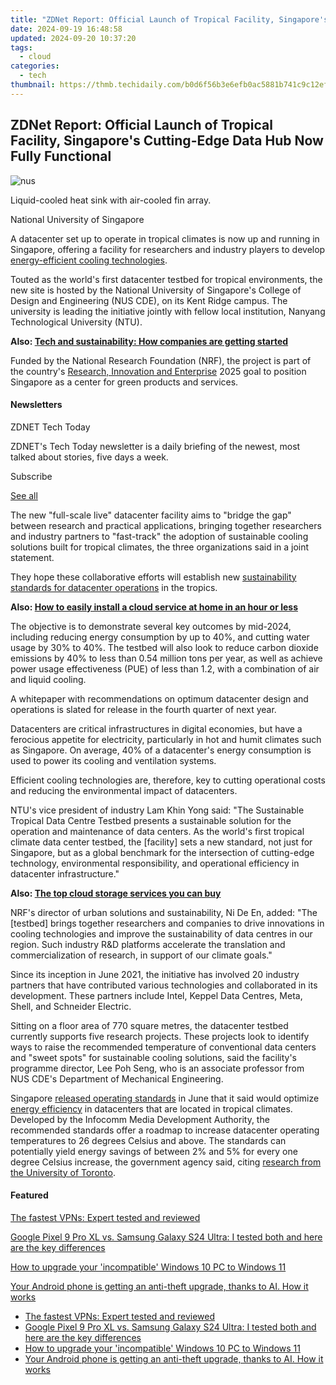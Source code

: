 ```yaml
---
title: "ZDNet Report: Official Launch of Tropical Facility, Singapore's Cutting-Edge Data Hub Now Fully Functional"
date: 2024-09-19 16:48:58
updated: 2024-09-20 10:37:20
tags:
  - cloud
categories:
  - tech
thumbnail: https://thmb.techidaily.com/b0d6f56b3e6efb0ac5881b741c9c12ef541c2aef549de1d2cc8ab07a2bd3f133.jpg
---
```


## ZDNet Report: Official Launch of Tropical Facility, Singapore's Cutting-Edge Data Hub Now Fully Functional

![nus](https://www.zdnet.com/a/img/resize/225d6a93b317ef43ad29dc62d40bdf9eed446ae5/2023/12/01/705aa7e9-639e-466b-9009-4b4dd99a4c4d/nus.jpg?auto=webp&width=1280)

Liquid-cooled heat sink with air-cooled fin array.

National University of Singapore

A datacenter set up to operate in tropical climates is now up and running in Singapore, offering a facility for researchers and industry players to develop [energy-efficient cooling technologies](https://www.zdnet.com/article/everything-is-moving-to-the-cloud-but-how-green-is-it-really/). 

Touted as the world's first datacenter testbed for tropical environments, the new site is hosted by the National University of Singapore's College of Design and Engineering (NUS CDE), on its Kent Ridge campus. The university is leading the initiative jointly with fellow local institution, Nanyang Technological University (NTU). 

**Also: [Tech and sustainability: How companies are getting started](https://www.zdnet.com/home-and-office/sustainability/tech-and-sustainability-how-companies-are-getting-started/)**

Funded by the National Research Foundation (NRF), the project is part of the country's [Research, Innovation and Enterprise](https://www.zdnet.com/article/singapore-launches-national-ai-schemes-adds-133m-investment-to-research/) 2025 goal to position Singapore as a center for green products and services.

#### Newsletters

ZDNET Tech Today

ZDNET's Tech Today newsletter is a daily briefing of the newest, most talked about stories, five days a week.

 Subscribe

[See all](https://www.zdnet.com/newsletters/)

The new "full-scale live" datacenter facility aims to "bridge the gap" between research and practical applications, bringing together researchers and industry partners to "fast-track" the adoption of sustainable cooling solutions built for tropical climates, the three organizations said in a joint statement. 

They hope these collaborative efforts will establish new [sustainability standards for datacenter operations](https://www.zdnet.com/article/singapore-wants-only-data-centres-that-are-efficient/) in the tropics. 

**Also: [How to easily install a cloud service at home in an hour or less](https://www.zdnet.com/article/how-to-easily-install-a-cloud-service-at-home-in-an-hour-or-less/)**

The objective is to demonstrate several key outcomes by mid-2024, including reducing energy consumption by up to 40%, and cutting water usage by 30% to 40%. The testbed will also look to reduce carbon dioxide emissions by 40% to less than 0.54 million tons per year, as well as achieve power usage effectiveness (PUE) of less than 1.2, with a combination of air and liquid cooling. 

A whitepaper with recommendations on optimum datacenter design and operations is slated for release in the fourth quarter of next year. 

Datacenters are critical infrastructures in digital economies, but have a ferocious appetite for electricity, particularly in hot and humit climates such as Singapore. On average, 40% of a datacenter's energy consumption is used to power its cooling and ventilation systems. 

Efficient cooling technologies are, therefore, key to cutting operational costs and reducing the environmental impact of datacenters.

NTU's vice president of industry Lam Khin Yong said: "The Sustainable Tropical Data Centre Testbed presents a sustainable solution for the operation and maintenance of data centers. As the world's first tropical climate data center testbed, the \[facility\] sets a new standard, not just for Singapore, but as a global benchmark for the intersection of cutting-edge technology, environmental responsibility, and operational efficiency in datacenter infrastructure."

**Also: [The top cloud storage services you can buy](https://www.zdnet.com/article/best-cloud-storage/)**

NRF's director of urban solutions and sustainability, Ni De En, added: "The \[testbed\] brings together researchers and companies to drive innovations in cooling technologies and improve the sustainability of data centres in our region. Such industry R&D platforms accelerate the translation and commercialization of research, in support of our climate goals."

Since its inception in June 2021, the initiative has involved 20 industry partners that have contributed various technologies and collaborated in its development. These partners include Intel, Keppel Data Centres, Meta, Shell, and Schneider Electric. 

Sitting on a floor area of 770 square metres, the datacenter testbed currently supports five research projects. These projects look to identify ways to raise the recommended temperature of conventional data centers and "sweet spots" for sustainable cooling solutions, said the facility's programme director, Lee Poh Seng, who is an associate professor from NUS CDE's Department of Mechanical Engineering. 

Singapore [released operating standards](https://www.zdnet.com/article/singapore-heats-up-data-centers-with-operating-standards-for-tropical-climates/) in June that it said would optimize [energy efficiency](https://www.zdnet.com/article/track-your-carbon-emissions-with-this-new-app/) in datacenters that are located in tropical climates. Developed by the Infocomm Media Development Authority, the recommended standards offer a roadmap to increase datacenter operating temperatures to 26 degrees Celsius and above. The standards can potentially yield energy savings of between 2% and 5% for every one degree Celsius increase, the government agency said, citing [research from the University of Toronto](http://www.cs.toronto.edu/~bianca/papers/temperature%5Fcam.pdf). 

#### Featured

[The fastest VPNs: Expert tested and reviewed](https://www.zdnet.com/article/fastest-vpn/ "The fastest VPNs: Expert tested and reviewed")

[Google Pixel 9 Pro XL vs. Samsung Galaxy S24 Ultra: I tested both and here are the key differences](https://www.zdnet.com/article/google-pixel-9-pro-xl-vs-samsung-galaxy-s24-ultra/ "Google Pixel 9 Pro XL vs. Samsung Galaxy S24 Ultra: I tested both and here are the key differences")

[How to upgrade your 'incompatible' Windows 10 PC to Windows 11](https://www.zdnet.com/article/how-to-upgrade-your-incompatible-windows-10-pc-to-windows-11/ "How to upgrade your 'incompatible' Windows 10 PC to Windows 11")

[Your Android phone is getting an anti-theft upgrade, thanks to AI. How it works](https://www.zdnet.com/article/your-android-phone-is-getting-an-anti-theft-upgrade-thanks-to-ai-how-it-works/ "Your Android phone is getting an anti-theft upgrade, thanks to AI. How it works")

* [The fastest VPNs: Expert tested and reviewed](https://www.zdnet.com/article/fastest-vpn/ "The fastest VPNs: Expert tested and reviewed")
* [Google Pixel 9 Pro XL vs. Samsung Galaxy S24 Ultra: I tested both and here are the key differences](https://www.zdnet.com/article/google-pixel-9-pro-xl-vs-samsung-galaxy-s24-ultra/ "Google Pixel 9 Pro XL vs. Samsung Galaxy S24 Ultra: I tested both and here are the key differences")
* [How to upgrade your 'incompatible' Windows 10 PC to Windows 11](https://www.zdnet.com/article/how-to-upgrade-your-incompatible-windows-10-pc-to-windows-11/ "How to upgrade your 'incompatible' Windows 10 PC to Windows 11")
* [Your Android phone is getting an anti-theft upgrade, thanks to AI. How it works](https://www.zdnet.com/article/your-android-phone-is-getting-an-anti-theft-upgrade-thanks-to-ai-how-it-works/ "Your Android phone is getting an anti-theft upgrade, thanks to AI. How it works")

<ins class="adsbygoogle"
     style="display:block"
     data-ad-format="autorelaxed"
     data-ad-client="ca-pub-7571918770474297"
     data-ad-slot="1223367746"></ins>



<ins class="adsbygoogle"
     style="display:block"
     data-ad-client="ca-pub-7571918770474297"
     data-ad-slot="8358498916"
     data-ad-format="auto"
     data-full-width-responsive="true"></ins>
